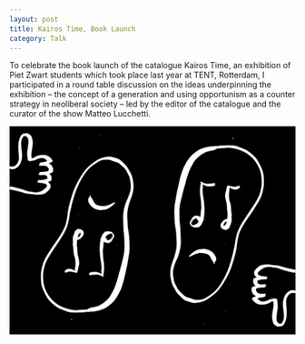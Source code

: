 ```yaml
---
layout: post
title: Kairos Time, Book Launch
category: Talk
---
```


To celebrate the book launch of the catalogue Kairos Time, an exhibition of Piet Zwart students which took place last year at TENT, Rotterdam, I participated in a round table discussion on the ideas underpinning the exhibition – the concept of a generation and using opportunism as a counter strategy in neoliberal society – led by the editor of the catalogue and the curator of the show Matteo Lucchetti.

![05-21-15](/assets/img/05-21-15.jpg)
